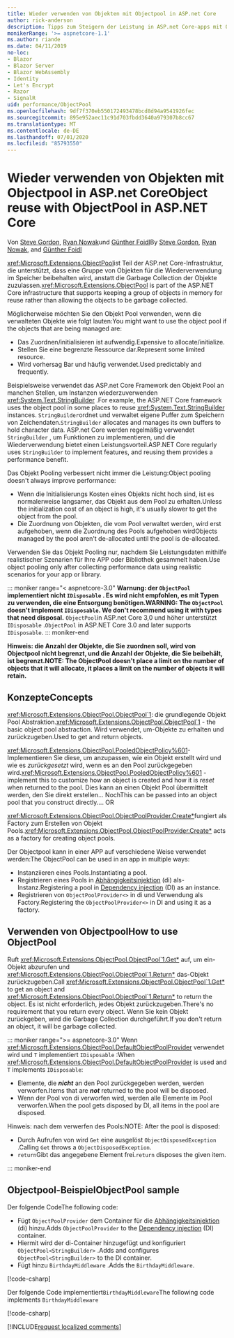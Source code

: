 ```yaml
---
title: Wieder verwenden von Objekten mit Objectpool in ASP.net Core
author: rick-anderson
description: Tipps zum Steigern der Leistung in ASP.net Core-apps mit Objectpool.
monikerRange: '>= aspnetcore-1.1'
ms.author: riande
ms.date: 04/11/2019
no-loc:
- Blazor
- Blazor Server
- Blazor WebAssembly
- Identity
- Let's Encrypt
- Razor
- SignalR
uid: performance/ObjectPool
ms.openlocfilehash: 9df7f370eb550172493478bcd8d94a9541926fec
ms.sourcegitcommit: 895e952aec11c91d703fbdd3640a979307b8cc67
ms.translationtype: MT
ms.contentlocale: de-DE
ms.lasthandoff: 07/01/2020
ms.locfileid: "85793550"
---
```

# <a name="object-reuse-with-objectpool-in-aspnet-core"></a><span data-ttu-id="f545b-103">Wieder verwenden von Objekten mit Objectpool in ASP.net Core</span><span class="sxs-lookup"><span data-stu-id="f545b-103">Object reuse with ObjectPool in ASP.NET Core</span></span>

<span data-ttu-id="f545b-104">Von [Steve Gordon](https://twitter.com/stevejgordon), [Ryan Nowak](https://github.com/rynowak)und [Günther Foidl](https://github.com/gfoidl)</span><span class="sxs-lookup"><span data-stu-id="f545b-104">By [Steve Gordon](https://twitter.com/stevejgordon), [Ryan Nowak](https://github.com/rynowak), and [Günther Foidl](https://github.com/gfoidl)</span></span>

<span data-ttu-id="f545b-105"><xref:Microsoft.Extensions.ObjectPool>ist Teil der ASP.net Core-Infrastruktur, die unterstützt, dass eine Gruppe von Objekten für die Wiederverwendung im Speicher beibehalten wird, anstatt die Garbage Collection der Objekte zuzulassen.</span><span class="sxs-lookup"><span data-stu-id="f545b-105"><xref:Microsoft.Extensions.ObjectPool> is part of the ASP.NET Core infrastructure that supports keeping a group of objects in memory for reuse rather than allowing the objects to be garbage collected.</span></span>

<span data-ttu-id="f545b-106">Möglicherweise möchten Sie den Objekt Pool verwenden, wenn die verwalteten Objekte wie folgt lauten:</span><span class="sxs-lookup"><span data-stu-id="f545b-106">You might want to use the object pool if the objects that are being managed are:</span></span>

- <span data-ttu-id="f545b-107">Das Zuordnen/initialisieren ist aufwendig.</span><span class="sxs-lookup"><span data-stu-id="f545b-107">Expensive to allocate/initialize.</span></span>
- <span data-ttu-id="f545b-108">Stellen Sie eine begrenzte Ressource dar.</span><span class="sxs-lookup"><span data-stu-id="f545b-108">Represent some limited resource.</span></span>
- <span data-ttu-id="f545b-109">Wird vorhersag Bar und häufig verwendet.</span><span class="sxs-lookup"><span data-stu-id="f545b-109">Used predictably and frequently.</span></span>

<span data-ttu-id="f545b-110">Beispielsweise verwendet das ASP.net Core Framework den Objekt Pool an manchen Stellen, um Instanzen wiederzuverwenden <xref:System.Text.StringBuilder> .</span><span class="sxs-lookup"><span data-stu-id="f545b-110">For example, the ASP.NET Core framework uses the object pool in some places to reuse <xref:System.Text.StringBuilder> instances.</span></span> <span data-ttu-id="f545b-111">`StringBuilder`ordnet und verwaltet eigene Puffer zum Speichern von Zeichendaten.</span><span class="sxs-lookup"><span data-stu-id="f545b-111">`StringBuilder` allocates and manages its own buffers to hold character data.</span></span> <span data-ttu-id="f545b-112">ASP.net Core werden regelmäßig verwendet `StringBuilder` , um Funktionen zu implementieren, und die Wiederverwendung bietet einen Leistungsvorteil.</span><span class="sxs-lookup"><span data-stu-id="f545b-112">ASP.NET Core regularly uses `StringBuilder` to implement features, and reusing them provides a performance benefit.</span></span>

<span data-ttu-id="f545b-113">Das Objekt Pooling verbessert nicht immer die Leistung:</span><span class="sxs-lookup"><span data-stu-id="f545b-113">Object pooling doesn't always improve performance:</span></span>

- <span data-ttu-id="f545b-114">Wenn die Initialisierungs Kosten eines Objekts nicht hoch sind, ist es normalerweise langsamer, das Objekt aus dem Pool zu erhalten.</span><span class="sxs-lookup"><span data-stu-id="f545b-114">Unless the initialization cost of an object is high, it's usually slower to get the object from the pool.</span></span>
- <span data-ttu-id="f545b-115">Die Zuordnung von Objekten, die vom Pool verwaltet werden, wird erst aufgehoben, wenn die Zuordnung des Pools aufgehoben wird</span><span class="sxs-lookup"><span data-stu-id="f545b-115">Objects managed by the pool aren't de-allocated until the pool is de-allocated.</span></span>

<span data-ttu-id="f545b-116">Verwenden Sie das Objekt Pooling nur, nachdem Sie Leistungsdaten mithilfe realistischer Szenarien für Ihre APP oder Bibliothek gesammelt haben.</span><span class="sxs-lookup"><span data-stu-id="f545b-116">Use object pooling only after collecting performance data using realistic scenarios for your app or library.</span></span>

::: moniker range="< aspnetcore-3.0"
<span data-ttu-id="f545b-117">**Warnung: der `ObjectPool` implementiert nicht `IDisposable` . Es wird nicht empfohlen, es mit Typen zu verwenden, die eine Entsorgung benötigen.**</span><span class="sxs-lookup"><span data-stu-id="f545b-117">**WARNING: The `ObjectPool` doesn't implement `IDisposable`. We don't recommend using it with types that need disposal.**</span></span> <span data-ttu-id="f545b-118">`ObjectPool`in ASP.net Core 3,0 und höher unterstützt `IDisposable` .</span><span class="sxs-lookup"><span data-stu-id="f545b-118">`ObjectPool` in ASP.NET Core 3.0 and later supports `IDisposable`.</span></span>
::: moniker-end

<span data-ttu-id="f545b-119">**Hinweis: die Anzahl der Objekte, die Sie zuordnen soll, wird von Objectpool nicht begrenzt, und die Anzahl der Objekte, die Sie beibehält, ist begrenzt.**</span><span class="sxs-lookup"><span data-stu-id="f545b-119">**NOTE: The ObjectPool doesn't place a limit on the number of objects that it will allocate, it places a limit on the number of objects it will retain.**</span></span>

## <a name="concepts"></a><span data-ttu-id="f545b-120">Konzepte</span><span class="sxs-lookup"><span data-stu-id="f545b-120">Concepts</span></span>

<span data-ttu-id="f545b-121"><xref:Microsoft.Extensions.ObjectPool.ObjectPool`1>: die grundlegende Objekt Pool Abstraktion.</span><span class="sxs-lookup"><span data-stu-id="f545b-121"><xref:Microsoft.Extensions.ObjectPool.ObjectPool`1> - the basic object pool abstraction.</span></span> <span data-ttu-id="f545b-122">Wird verwendet, um-Objekte zu erhalten und zurückzugeben.</span><span class="sxs-lookup"><span data-stu-id="f545b-122">Used to get and return objects.</span></span>

<span data-ttu-id="f545b-123"><xref:Microsoft.Extensions.ObjectPool.PooledObjectPolicy%601>-Implementieren Sie diese, um anzupassen, wie ein Objekt erstellt wird und wie es *zurückgesetzt* wird, wenn es an den Pool zurückgegeben wird.</span><span class="sxs-lookup"><span data-stu-id="f545b-123"><xref:Microsoft.Extensions.ObjectPool.PooledObjectPolicy%601> - implement this to customize how an object is created and how it is *reset* when returned to the pool.</span></span> <span data-ttu-id="f545b-124">Dies kann an einen Objekt Pool übermittelt werden, den Sie direkt erstellen... Noch</span><span class="sxs-lookup"><span data-stu-id="f545b-124">This can be passed into an object pool that you construct directly.... OR</span></span>

<span data-ttu-id="f545b-125"><xref:Microsoft.Extensions.ObjectPool.ObjectPoolProvider.Create*>fungiert als Factory zum Erstellen von Objekt Pools.</span><span class="sxs-lookup"><span data-stu-id="f545b-125"><xref:Microsoft.Extensions.ObjectPool.ObjectPoolProvider.Create*> acts as a factory for creating object pools.</span></span>
<!-- REview, there is no ObjectPoolProvider<T> -->

<span data-ttu-id="f545b-126">Der Objectpool kann in einer APP auf verschiedene Weise verwendet werden:</span><span class="sxs-lookup"><span data-stu-id="f545b-126">The ObjectPool can be used in an app in multiple ways:</span></span>

* <span data-ttu-id="f545b-127">Instanziieren eines Pools.</span><span class="sxs-lookup"><span data-stu-id="f545b-127">Instantiating a pool.</span></span>
* <span data-ttu-id="f545b-128">Registrieren eines Pools in [Abhängigkeitsinjektion](xref:fundamentals/dependency-injection) (di) als-Instanz.</span><span class="sxs-lookup"><span data-stu-id="f545b-128">Registering a pool in [Dependency injection](xref:fundamentals/dependency-injection) (DI) as an instance.</span></span>
* <span data-ttu-id="f545b-129">Registrieren von `ObjectPoolProvider<>` in di und Verwendung als Factory.</span><span class="sxs-lookup"><span data-stu-id="f545b-129">Registering the `ObjectPoolProvider<>` in DI and using it as a factory.</span></span>

## <a name="how-to-use-objectpool"></a><span data-ttu-id="f545b-130">Verwenden von Objectpool</span><span class="sxs-lookup"><span data-stu-id="f545b-130">How to use ObjectPool</span></span>

<span data-ttu-id="f545b-131">Ruft <xref:Microsoft.Extensions.ObjectPool.ObjectPool`1.Get*> auf, um ein-Objekt abzurufen und <xref:Microsoft.Extensions.ObjectPool.ObjectPool`1.Return*> das-Objekt zurückzugeben.</span><span class="sxs-lookup"><span data-stu-id="f545b-131">Call <xref:Microsoft.Extensions.ObjectPool.ObjectPool`1.Get*> to get an object and <xref:Microsoft.Extensions.ObjectPool.ObjectPool`1.Return*> to return the object.</span></span>  <span data-ttu-id="f545b-132">Es ist nicht erforderlich, jedes Objekt zurückzugeben.</span><span class="sxs-lookup"><span data-stu-id="f545b-132">There's no requirement that you return every object.</span></span> <span data-ttu-id="f545b-133">Wenn Sie kein Objekt zurückgeben, wird die Garbage Collection durchgeführt.</span><span class="sxs-lookup"><span data-stu-id="f545b-133">If you don't return an object, it will be garbage collected.</span></span>

::: moniker range=">= aspnetcore-3.0"
<span data-ttu-id="f545b-134">Wenn <xref:Microsoft.Extensions.ObjectPool.DefaultObjectPoolProvider> verwendet wird und `T` implementiert `IDisposable` :</span><span class="sxs-lookup"><span data-stu-id="f545b-134">When <xref:Microsoft.Extensions.ObjectPool.DefaultObjectPoolProvider> is used and `T` implements `IDisposable`:</span></span>

* <span data-ttu-id="f545b-135">Elemente, die ***nicht*** an den Pool zurückgegeben werden, werden verworfen.</span><span class="sxs-lookup"><span data-stu-id="f545b-135">Items that are ***not*** returned to the pool will be disposed.</span></span>
* <span data-ttu-id="f545b-136">Wenn der Pool von di verworfen wird, werden alle Elemente im Pool verworfen.</span><span class="sxs-lookup"><span data-stu-id="f545b-136">When the pool gets disposed by DI, all items in the pool are disposed.</span></span>

<span data-ttu-id="f545b-137">Hinweis: nach dem verwerfen des Pools:</span><span class="sxs-lookup"><span data-stu-id="f545b-137">NOTE: After the pool is disposed:</span></span>

* <span data-ttu-id="f545b-138">Durch Aufrufen von wird `Get` eine ausgelöst `ObjectDisposedException` .</span><span class="sxs-lookup"><span data-stu-id="f545b-138">Calling `Get` throws a `ObjectDisposedException`.</span></span>
* <span data-ttu-id="f545b-139">`return`Gibt das angegebene Element frei.</span><span class="sxs-lookup"><span data-stu-id="f545b-139">`return` disposes the given item.</span></span>

::: moniker-end

## <a name="objectpool-sample"></a><span data-ttu-id="f545b-140">Objectpool-Beispiel</span><span class="sxs-lookup"><span data-stu-id="f545b-140">ObjectPool sample</span></span>

<span data-ttu-id="f545b-141">Der folgende Code</span><span class="sxs-lookup"><span data-stu-id="f545b-141">The following code:</span></span>

* <span data-ttu-id="f545b-142">Fügt `ObjectPoolProvider` dem Container für die [Abhängigkeitsinjektion](xref:fundamentals/dependency-injection) (di) hinzu.</span><span class="sxs-lookup"><span data-stu-id="f545b-142">Adds `ObjectPoolProvider` to the [Dependency injection](xref:fundamentals/dependency-injection) (DI) container.</span></span>
* <span data-ttu-id="f545b-143">Hiermit wird der di-Container hinzugefügt und konfiguriert `ObjectPool<StringBuilder>` .</span><span class="sxs-lookup"><span data-stu-id="f545b-143">Adds and configures `ObjectPool<StringBuilder>` to the DI container.</span></span>
* <span data-ttu-id="f545b-144">Fügt hinzu `BirthdayMiddleware` .</span><span class="sxs-lookup"><span data-stu-id="f545b-144">Adds the `BirthdayMiddleware`.</span></span>

[!code-csharp[](ObjectPool/ObjectPoolSample/Startup.cs?name=snippet)]

<span data-ttu-id="f545b-145">Der folgende Code implementiert`BirthdayMiddleware`</span><span class="sxs-lookup"><span data-stu-id="f545b-145">The following code implements `BirthdayMiddleware`</span></span>

[!code-csharp[](ObjectPool/ObjectPoolSample/BirthdayMiddleware.cs?name=snippet)]

[!INCLUDE[request localized comments](~/includes/code-comments-loc.md)]
